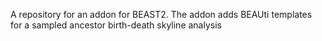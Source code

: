 A repository for an addon for BEAST2. The addon adds BEAUti templates for a sampled ancestor birth-death skyline analysis 
